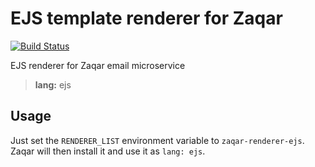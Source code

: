 # EJS template renderer for Zaqar

[![Build Status](https://travis-ci.org/khaosdoctor/zaqar-renderer-ejs.svg?branch=master)](https://travis-ci.org/khaosdoctor/zaqar-renderer-ejs)

EJS renderer for Zaqar email microservice

> **lang:** ejs

## Usage

Just set the `RENDERER_LIST` environment variable to `zaqar-renderer-ejs`. Zaqar will then install it and use it as `lang: ejs`.
